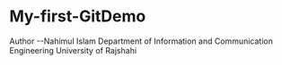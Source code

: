 # My-first-GitDemo
Author --Nahimul Islam
Department of Information and Communication Engineering
University of Rajshahi 
